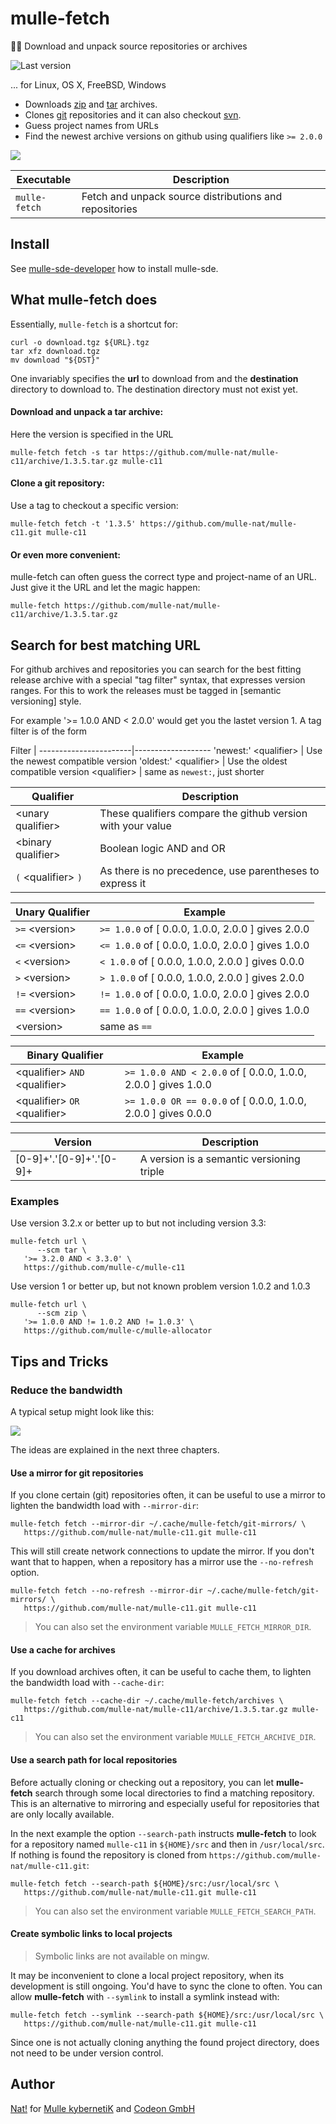# mulle-fetch

🏃🏿 Download and unpack source repositories or archives

![Last version](https://img.shields.io/github/tag/mulle-sde/mulle-fetch.svg)

... for Linux, OS X, FreeBSD, Windows

* Downloads [zip](http://eab.abime.net/showthread.php?t=5025) and [tar](http://www.grumpynerd.com/?p=132) archives.
* Clones [git](//enux.pl/article/en/2014-01-21/why-git-sucks) repositories and it can also checkout [svn](//andreasjacobsen.com/2008/10/26/subversion-sucks-get-over-it/).
* Guess project names from URLs
* Find the newest archive versions on github using qualifiers like `>= 2.0.0`

![](dox/mulle-fetch-overview.png)


Executable          | Description
--------------------|--------------------------------
`mulle-fetch`       | Fetch and unpack source distributions and repositories


## Install

See [mulle-sde-developer](//github.com/mulle-sde/mulle-sde-developer) how
to install mulle-sde.


## What mulle-fetch does

Essentially, `mulle-fetch` is a shortcut for:

```
curl -o download.tgz ${URL}.tgz
tar xfz download.tgz
mv download "${DST}"
```

One invariably specifies the **url** to download from and the **destination**
directory to download to. The destination directory must not exist yet.



#### Download and unpack a tar archive:

Here the version is specified in the URL

```
mulle-fetch fetch -s tar https://github.com/mulle-nat/mulle-c11/archive/1.3.5.tar.gz mulle-c11
```


#### Clone a git repository:

Use a tag to checkout a specific version:

```
mulle-fetch fetch -t '1.3.5' https://github.com/mulle-nat/mulle-c11.git mulle-c11
```

#### Or even more convenient:

mulle-fetch can often guess the correct type and project-name of an URL. Just
give it the URL and let the magic happen:

```
mulle-fetch https://github.com/mulle-nat/mulle-c11/archive/1.3.5.tar.gz
```


## Search for best matching URL

For github archives and repositories you can search for the best fitting
release archive with a special "tag filter" syntax, that expresses version
ranges. For this to work the releases must be tagged in [semantic versioning]
style.

For example '>= 1.0.0 AND < 2.0.0' would get you the lastet version 1. A tag
filter is of the form

Filter                 |
-----------------------|-------------------
'newest:' &lt;qualifier&gt; | Use the newest compatible version
'oldest:' &lt;qualifier&gt; | Use the oldest compatible version
&lt;qualifier&gt;           | same as `newest:`, just shorter


Qualifier                 | Description
--------------------------|-----------------------
&lt;unary qualifier&gt;   | These qualifiers compare the github version with your value
&lt;binary qualifier&gt;  | Boolean logic AND and OR
`(` &lt;qualifier&gt; `)` | As there is no precedence, use parentheses to express it


Unary Qualifier      | Example
---------------------|-------------
`>=` &lt;version&gt; | `>= 1.0.0`  of [ 0.0.0, 1.0.0, 2.0.0 ] gives 2.0.0
`<=` &lt;version&gt; | `<= 1.0.0`  of [ 0.0.0, 1.0.0, 2.0.0 ] gives 1.0.0
`<`  &lt;version&gt; | `< 1.0.0`   of [ 0.0.0, 1.0.0, 2.0.0 ] gives 0.0.0
`>`  &lt;version&gt; | `> 1.0.0`   of [ 0.0.0, 1.0.0, 2.0.0 ] gives 2.0.0
`!=` &lt;version&gt; | `!= 1.0.0`  of [ 0.0.0, 1.0.0, 2.0.0 ] gives 2.0.0
`==`  &lt;version&gt;| `== 1.0.0`  of [ 0.0.0, 1.0.0, 2.0.0 ] gives 1.0.0
&lt;version&gt;      | same as `==`


Binary Qualifier                          | Example
------------------------------------------|-----------------
&lt;qualifier&gt; `AND` &lt;qualifier&gt; | `>= 1.0.0 AND < 2.0.0`  of [ 0.0.0, 1.0.0, 2.0.0 ] gives 1.0.0
&lt;qualifier&gt; `OR` &lt;qualifier&gt;  | `>= 1.0.0 OR == 0.0.0` of [ 0.0.0, 1.0.0, 2.0.0 ] gives 0.0.0


Version                  | Description
-------------------------|-------------------------------------------
[0-9]+'.'[0-9]+'.'[0-9]+ | A version is a semantic versioning triple


### Examples

Use version 3.2.x or better up to but not including version 3.3:

```
mulle-fetch url \
      --scm tar \
   '>= 3.2.0 AND < 3.3.0' \
   https://github.com/mulle-c/mulle-c11
```

Use version 1 or better up, but not known problem version 1.0.2 and 1.0.3


```
mulle-fetch url \
      --scm zip \
   '>= 1.0.0 AND != 1.0.2 AND != 1.0.3' \
   https://github.com/mulle-c/mulle-allocator
```


## Tips and Tricks


### Reduce the bandwidth

A typical setup might look like this:

![](dox/mulle-fetch-fs.png)

The ideas are explained in the next three chapters.

#### Use a mirror for git repositories

If you clone certain (git) repositories often, it can be useful to use a mirror
to lighten the bandwidth load with `--mirror-dir`:

```
mulle-fetch fetch --mirror-dir ~/.cache/mulle-fetch/git-mirrors/ \
   https://github.com/mulle-nat/mulle-c11.git mulle-c11
```

This will still create network connections to update the mirror. If you don't
want that to happen, when a repository has a mirror use the `--no-refresh`
option.

```
mulle-fetch fetch --no-refresh --mirror-dir ~/.cache/mulle-fetch/git-mirrors/ \
   https://github.com/mulle-nat/mulle-c11.git mulle-c11
```

> You can also set the environment variable `MULLE_FETCH_MIRROR_DIR`.

#### Use a cache for archives

If you download archives often, it can be useful to cache them, to lighten the
bandwidth load with `--cache-dir`:

```
mulle-fetch fetch --cache-dir ~/.cache/mulle-fetch/archives \
   https://github.com/mulle-nat/mulle-c11/archive/1.3.5.tar.gz mulle-c11
```

> You can also set the environment variable `MULLE_FETCH_ARCHIVE_DIR`.


#### Use a search path for local repositories

Before actually cloning or checking out a repository, you can let
**mulle-fetch** search through some local directories to find a matching
repository. This is an alternative to mirroring and especially useful for
repositories that are only locally available.

In the next example the option `--search-path` instructs **mulle-fetch** to
look for a repository named `mulle-c11` in `${HOME}/src` and
then in `/usr/local/src`. If nothing is found the repository is cloned from
`https://github.com/mulle-nat/mulle-c11.git`:

```
mulle-fetch fetch --search-path ${HOME}/src:/usr/local/src \
   https://github.com/mulle-nat/mulle-c11.git mulle-c11
```

> You can also set the environment variable `MULLE_FETCH_SEARCH_PATH`.

#### Create symbolic links to local projects

> Symbolic links are not available on mingw.

It may be inconvenient to clone a local project repository, when its
development is still ongoing. You'd have to sync the clone to often.
You can allow **mulle-fetch** with `--symlink` to install a symlink instead with:

```
mulle-fetch fetch --symlink --search-path ${HOME}/src:/usr/local/src \
   https://github.com/mulle-nat/mulle-c11.git mulle-c11
```

Since one is not actually cloning anything the found project directory, does
not need to be under version control.


## Author

[Nat!](//www.mulle-kybernetik.com/weblog) for
[Mulle kybernetiK](//www.mulle-kybernetik.com) and
[Codeon GmbH](//www.codeon.de)

